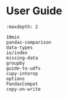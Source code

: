 # User Guide

```{toctree}
:maxdepth: 2

10min
pandas-comparison
data-types
io/index
missing-data
groupby
guide-to-udfs
cupy-interop
options
PandasCompat
copy-on-write
```
